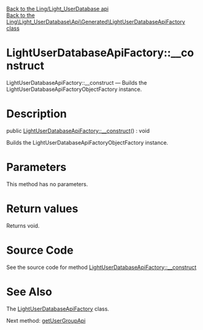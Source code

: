 [Back to the Ling/Light_UserDatabase api](https://github.com/lingtalfi/Light_UserDatabase/blob/master/doc/api/Ling/Light_UserDatabase.md)<br>
[Back to the Ling\Light_UserDatabase\Api\Generated\LightUserDatabaseApiFactory class](https://github.com/lingtalfi/Light_UserDatabase/blob/master/doc/api/Ling/Light_UserDatabase/Api/Generated/LightUserDatabaseApiFactory.md)


LightUserDatabaseApiFactory::__construct
================



LightUserDatabaseApiFactory::__construct — Builds the LightUserDatabaseApiFactoryObjectFactory instance.




Description
================


public [LightUserDatabaseApiFactory::__construct](https://github.com/lingtalfi/Light_UserDatabase/blob/master/doc/api/Ling/Light_UserDatabase/Api/Generated/LightUserDatabaseApiFactory/__construct.md)() : void




Builds the LightUserDatabaseApiFactoryObjectFactory instance.




Parameters
================

This method has no parameters.


Return values
================

Returns void.








Source Code
===========
See the source code for method [LightUserDatabaseApiFactory::__construct](https://github.com/lingtalfi/Light_UserDatabase/blob/master/Api/Generated/LightUserDatabaseApiFactory.php#L51-L56)


See Also
================

The [LightUserDatabaseApiFactory](https://github.com/lingtalfi/Light_UserDatabase/blob/master/doc/api/Ling/Light_UserDatabase/Api/Generated/LightUserDatabaseApiFactory.md) class.

Next method: [getUserGroupApi](https://github.com/lingtalfi/Light_UserDatabase/blob/master/doc/api/Ling/Light_UserDatabase/Api/Generated/LightUserDatabaseApiFactory/getUserGroupApi.md)<br>

